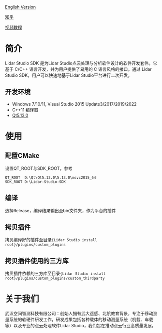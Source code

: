 
[English Version](README.md)

[知乎](https://zhuanlan.zhihu.com/p/504083964)

[视频教程](https://www.bilibili.com/video/BV1bC411h7rL/?spm_id_from=333.337.search-card.all.click&vd_source=0f3856461d10e6a4d57fd99cf05a7fca)

# 简介
Lidar Studio SDK 是为Lidar Studio点云处理与分析软件设计的软件开发套件。它基于 C/C++ 语言开发，并为用户提供了易用的 C 语言风格的接口。通过 Lidar Studio SDK，用户可以快速地基于Lidar Studio平台进行二次开发。

## 开发环境
* Windows 7/10/11, Visual Studio 2015 Update3/2017/2019/2022
* C++11 编译器
* [Qt5.13.0](https://download.qt.io/archive/qt/5.13/5.13.0/)


# 使用
## 配置CMake
设置QT_ROOT与SDK_ROOT，参考

    QT_ROOT  D:\Qt\Qt5.13.0\5.13.0\msvc2015_64
	SDK_ROOT D:\Lidar-Studio-SDK

## 编译
选择Release，编译结果输出至bin文件夹，作为平台的插件

## 拷贝插件
拷贝编译好的插件至目录`{Lidar Studio install root}/plugins/custom_plugins`

## 拷贝插件使用的三方库
拷贝插件依赖的三方库至目录`{Lidar Studio install root}/plugins/custom_plugins/custom_thirdparty`

# 关于我们
武汉空间智测科技有限公司：创始人拥有武大遥感、北航教育背景，专注于移动测量系统的软硬件研发工作，研发成果包括各种载体的移动测量系统（机载、车载等）以及专业的点云处理软件Lidar Studio，我们旨在推动点云行业高质量发展。





